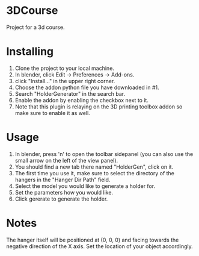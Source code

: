 # 3DCourse
Project for a 3d course.

# Installing
1. Clone the project to your local machine.
2. In blender, click Edit -> Preferences -> Add-ons.
3. click "Install..." in the upper right corner.
4. Choose the addon python file you have downloaded in #1.
5. Search "HolderGenerator" in the search bar.
6. Enable the addon by enabling the checkbox next to it.
7. Note that this plugin is relaying on the 3D printing toolbox addon so make sure to enable it as well.

# Usage
1. In blender, press 'n' to open the toolbar sidepanel (you can also use the small arrow on the left of the view panel).
2. You should find a new tab there named "HolderGen", click on it.
3. The first time you use it, make sure to select the directory of the hangers in the "Hanger Dir Path" field.
4. Select the model you would like to generate a holder for.
5. Set the parameters how you would like.
6. Click gererate to generate the holder.

# Notes
The hanger itself will be positioned at (0, 0, 0) and facing towards the negative direction of the X axis. Set the location of your object accordingly.